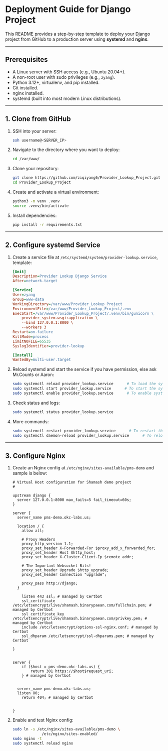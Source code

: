 # Deployment Guide for Django Project

This README provides a step-by-step template to deploy your Django project from GitHub to a production server using **systemd** and **nginx**.

---

## Prerequisites

* A Linux server with SSH access (e.g., Ubuntu 20.04+).
* A non-root user with sudo privileges (e.g., `zyang`).
* Python 3.12+, virtualenv, and pip installed.
* Git installed.
* nginx installed.
* systemd (built into most modern Linux distributions).

---

## 1. Clone from GitHub

1. SSH into your server:

   ```bash
   ssh username@<SERVER_IP>
   ```
2. Navigate to the directory where you want to deploy:

   ```bash
   cd /var/www/
   ```
3. Clone your repository:

   ```bash
   git clone https://github.com/ziqiyang6/Provider_Lookup_Project.git
   cd Provider_Lookup_Project
   ```
4. Create and activate a virtual environment:

   ```bash
   python3 -m venv .venv
   source .venv/bin/activate
   ```
5. Install dependencies:

   ```bash
   pip install -r requirements.txt
   ```

---

## 2. Configure systemd Service

1. Create a service file at `/etc/systemd/system/provider-lookup.service`, template:

   ```ini
   [Unit]
   Description=Provider Lookup Django Service
   After=network.target

   [Service]
   User=zyang
   Group=www-data
   WorkingDirectory=/var/www/Provider_Lookup_Project
   EnvironmentFile=/var/www/Provider_Lookup_Project/.env
   ExecStart=/var/www/Provider_Lookup_Project/.venv/bin/gunicorn \
       provider_system.wsgi:application \
       --bind 127.0.0.1:8000 \
       --workers 3
   Restart=on-failure
   KillMode=process
   LimitNOFILE=65535
   SyslogIdentifier=provider-lookup

   [Install]
   WantedBy=multi-user.target
   ```
2. Reload systemd and start the service if you have permission, else ask Mr.Counts or Aaron:

   ```bash
   sudo systemctl reload provider_lookup.service      # To load the systemd file
   sudo systemctl start provider_lookup.service      # To start the systemd running
   sudo systemctl enable provider_lookup.service      # To enable systemd running while the server restart
   ```
3. Check status and logs:

   ```bash
   sudo systemctl status provider_lookup.service
   ```
4. More commands:

   ```bash
   sudo systemctl restart provider_lookup.service      # To restart the systemd application
   sudo systemctl daemon-reload provider_lookup.service      # To reload the systemd file if the systemd file is updated
   ```

---

## 3. Configure Nginx

1. Create an Nginx config at `/etc/nginx/sites-available/pms-demo` and sample is below:

   ```nginx
   # Virtual Host configuration for Shamash demo project
   #
   
   upstream django {
     server 127.0.0.1:8000 max_fails=5 fail_timeout=60s;
   }
   
   server {
     server_name pms-demo.okc-labs.us;
   
     location / {
       allow all;
   
       # Proxy Headers
       proxy_http_version 1.1;
       proxy_set_header X-Forwarded-For $proxy_add_x_forwarded_for;
       proxy_set_header Host $http_host;
       proxy_set_header X-Cluster-Client-Ip $remote_addr;
   
       # The Important Websocket Bits!
       proxy_set_header Upgrade $http_upgrade;
       proxy_set_header Connection "upgrade";
   
       proxy_pass http://django;
     }
   
       listen 443 ssl; # managed by Certbot
       ssl_certificate /etc/letsencrypt/live/shamash.binarypaean.com/fullchain.pem; # managed by Certbot
       ssl_certificate_key /etc/letsencrypt/live/shamash.binarypaean.com/privkey.pem; # managed by Certbot
       include /etc/letsencrypt/options-ssl-nginx.conf; # managed by Certbot
       ssl_dhparam /etc/letsencrypt/ssl-dhparams.pem; # managed by Certbot
   
   }
   
   
   server {
       if ($host = pms-demo.okc-labs.us) {
           return 301 https://$host$request_uri;
       } # managed by Certbot
   
   
     server_name pms-demo.okc-labs.us;
     listen 80;
       return 404; # managed by Certbot
   
   
   }
   ```
2. Enable and test Nginx config:

   ```bash
   sudo ln -s /etc/nginx/sites-available/pms-demo \
                /etc/nginx/sites-enabled/
   sudo nginx -t
   sudo systemctl reload nginx
   ```
